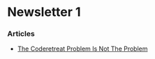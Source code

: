 # Newsletter 1
### Articles
* [The Coderetreat Problem Is Not The Problem](http://www.alexbolboaca.ro/wordpress/my-take-on/the-coderetreat-problem-is-not-the-problem)